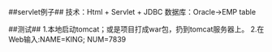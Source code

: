 ##servlet例子##
技术：Html + Servlet + JDBC
数据库：Oracle->EMP table

##测试##
1.本地启动tomcat；或是项目打成war包，扔到tomcat服务器上。
2.在Web输入:NAME=KING; NUM=7839